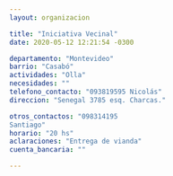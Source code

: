 ```yaml
---
layout: organizacion

title: "Iniciativa Vecinal"
date: 2020-05-12 12:21:54 -0300

departamento: "Montevideo"
barrio: "Casabó"
actividades: "Olla"
necesidades: ""
telefono_contacto: "093819595 Nicolás"
direccion: "Senegal 3785 esq. Charcas."

otros_contactos: "098314195
Santiago"
horario: "20 hs"
aclaraciones: "Entrega de vianda"
cuenta_bancaria: ""

---
```


